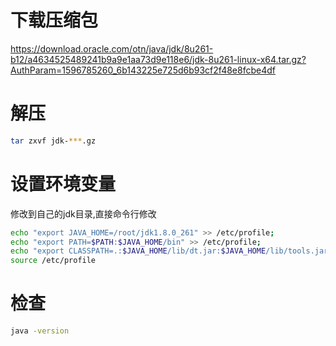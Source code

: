 # 下载压缩包

 https://download.oracle.com/otn/java/jdk/8u261-b12/a4634525489241b9a9e1aa73d9e118e6/jdk-8u261-linux-x64.tar.gz?AuthParam=1596785260_6b143225e725d6b93cf2f48e8fcbe4df

# 解压

```bash
tar zxvf jdk-***.gz
```

# 设置环境变量

修改到自己的jdk目录,直接命令行修改

```bash
echo "export JAVA_HOME=/root/jdk1.8.0_261" >> /etc/profile;
echo "export PATH=$PATH:$JAVA_HOME/bin" >> /etc/profile;
echo "export CLASSPATH=.:$JAVA_HOME/lib/dt.jar:$JAVA_HOME/lib/tools.jar" >> /etc/profile;
source /etc/profile
```

# 检查

```bash
java -version
```


